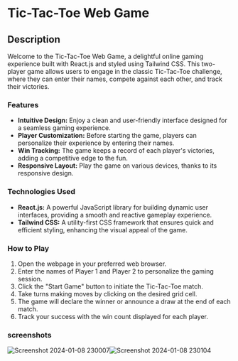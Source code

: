 # Tic-Tac-Toe Web Game

## Description

Welcome to the Tic-Tac-Toe Web Game, a delightful online gaming experience built with React.js and styled using Tailwind CSS. This two-player game allows users to engage in the classic Tic-Tac-Toe challenge, where they can enter their names, compete against each other, and track their victories.

### Features

- **Intuitive Design:** Enjoy a clean and user-friendly interface designed for a seamless gaming experience.
- **Player Customization:** Before starting the game, players can personalize their experience by entering their names.
- **Win Tracking:** The game keeps a record of each player's victories, adding a competitive edge to the fun.
- **Responsive Layout:** Play the game on various devices, thanks to its responsive design.

### Technologies Used

- **React.js:** A powerful JavaScript library for building dynamic user interfaces, providing a smooth and reactive gameplay experience.
- **Tailwind CSS:** A utility-first CSS framework that ensures quick and efficient styling, enhancing the visual appeal of the game.

### How to Play

1. Open the webpage in your preferred web browser.
2. Enter the names of Player 1 and Player 2 to personalize the gaming session.
3. Click the "Start Game" button to initiate the Tic-Tac-Toe match.
4. Take turns making moves by clicking on the desired grid cell.
5. The game will declare the winner or announce a draw at the end of each match.
6. Track your success with the win count displayed for each player.

### screenshots

![Screenshot 2024-01-08 230007](https://github.com/manishjhacse/Tic-Tac-Toe/assets/123859854/1d7873a9-bd25-44d9-98f8-eccfda4608d9)![Screenshot 2024-01-08 230104](https://github.com/manishjhacse/Tic-Tac-Toe/assets/123859854/8d668912-5dfb-4d3d-aef8-f9095cf59a68)



